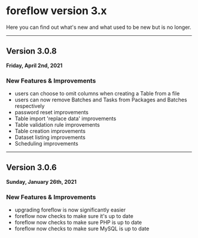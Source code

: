 # foreflow version 3.x

Here you can find out what's new and what used to be new but is no longer.

---

## Version 3.0.8

**Friday, April 2nd, 2021**

### New Features & Improvements

- users can choose to omit columns when creating a Table from a file
- users can now remove Batches and Tasks from Packages and Batches respectively
- password reset improvements
- Table import 'replace data' improvements
- Table validation rule improvements
- Table creation improvements
- Dataset listing improvements
- Scheduling improvements

---

## Version 3.0.6

**Sunday, January 26th, 2021**

### New Features & Improvements

- upgrading foreflow is now significantly easier
- foreflow now checks to make sure it's up to date
- foreflow now checks to make sure PHP is up to date
- foreflow now checks to make sure MySQL is up to date